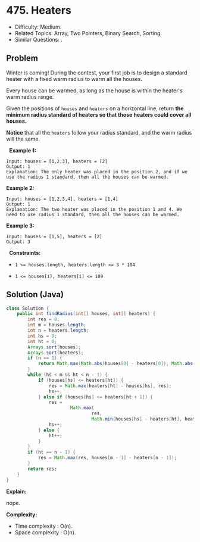 # 475. Heaters

- Difficulty: Medium.
- Related Topics: Array, Two Pointers, Binary Search, Sorting.
- Similar Questions: .

## Problem

Winter is coming! During the contest, your first job is to design a standard heater with a fixed warm radius to warm all the houses.

Every house can be warmed, as long as the house is within the heater's warm radius range. 

Given the positions of ```houses``` and ```heaters``` on a horizontal line, return **the minimum radius standard of heaters so that those heaters could cover all houses.**

**Notice** that all the ```heaters``` follow your radius standard, and the warm radius will the same.

 
**Example 1:**

```
Input: houses = [1,2,3], heaters = [2]
Output: 1
Explanation: The only heater was placed in the position 2, and if we use the radius 1 standard, then all the houses can be warmed.
```

**Example 2:**

```
Input: houses = [1,2,3,4], heaters = [1,4]
Output: 1
Explanation: The two heater was placed in the position 1 and 4. We need to use radius 1 standard, then all the houses can be warmed.
```

**Example 3:**

```
Input: houses = [1,5], heaters = [2]
Output: 3
```

 
**Constraints:**


	
- ```1 <= houses.length, heaters.length <= 3 * 104```
	
- ```1 <= houses[i], heaters[i] <= 109```



## Solution (Java)

```java
class Solution {
    public int findRadius(int[] houses, int[] heaters) {
        int res = 0;
        int m = houses.length;
        int n = heaters.length;
        int hs = 0;
        int ht = 0;
        Arrays.sort(houses);
        Arrays.sort(heaters);
        if (n == 1) {
            return Math.max(Math.abs(houses[0] - heaters[0]), Math.abs(houses[m - 1] - heaters[0]));
        }
        while (hs < m && ht < n - 1) {
            if (houses[hs] <= heaters[ht]) {
                res = Math.max(heaters[ht] - houses[hs], res);
                hs++;
            } else if (houses[hs] <= heaters[ht + 1]) {
                res =
                        Math.max(
                                res,
                                Math.min(houses[hs] - heaters[ht], heaters[ht + 1] - houses[hs]));
                hs++;
            } else {
                ht++;
            }
        }
        if (ht == n - 1) {
            res = Math.max(res, houses[m - 1] - heaters[n - 1]);
        }
        return res;
    }
}
```

**Explain:**

nope.

**Complexity:**

* Time complexity : O(n).
* Space complexity : O(n).
